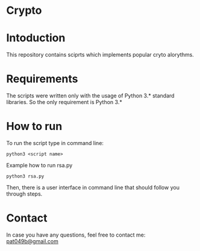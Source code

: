 # Crypto

# Intoduction
This repository contains sciprts which implements popular cryto alorythms.

# Requirements
The scripts were written only with the usage of Python 3.* standard libraries. So the only requirement is Python 3.*

# How to run
To run the script type in command line:

    python3 <script name>

Example how to run rsa.py

    python3 rsa.py
    
Then, there is a user interface in command line that should follow you through steps.

# Contact
In case you have any questions, feel free to contact me: pat049b@gmail.com
